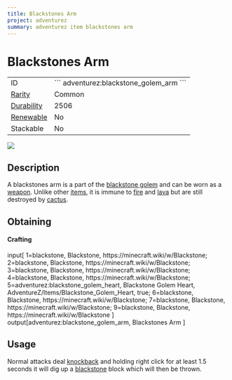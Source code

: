 ```yaml
---
title: Blackstones Arm
project: adventurez
summary: adventurez item blackstones arm
---
```

# Blackstones Arm
<div class="main_table">
<div class="left_main_table">
<table class="left_table">
    <tbody>
        <tr>
            <td class="first-column">ID</td>
            <td class="second-column">
            ```
            adventurez:blackstone_golem_arm
            ```
            </td>
        </tr>
        <tr id="linear-top">
            <td class="first-column"><a href="https://minecraft.wiki/w/Rarity" target="_blank">Rarity</a></td>
            <td class="second-column">Common</td>
        </tr>
        <tr id="linear-top">
            <td class="first-column"><a href="https://minecraft.wiki/w/Durability" target="_blank">Durability</a></td>
            <td class="second-column">2506</td>
        </tr>
        <tr id="linear-top">
            <td class="first-column"><a href="https://minecraft.wiki/w/Renewable_resource" target="_blank">Renewable</a></td>
            <td class="second-column">No</td>
        </tr>
        <tr id="linear-top">
            <td class="first-column">Stackable</td>
            <td class="second-column">No</td>
        </tr>
    </tbody>
</table>
</div>
    <img src="/wiki/assets/adventurez/items/blackstone_golem_arm.png" loading="lazy" class="right_img_table"/>
</div>

## Description
A blackstones arm is a part of the [blackstone golem](/wiki/mods/AdventureZ/Entities/Blackstone_Golem) and can be worn as a [weapon](https://minecraft.wiki/w/Weapon). Unlike other [items](https://minecraft.wiki/w/Item), it is immune to [fire](https://minecraft.wiki/w/Fire) and [lava](https://minecraft.wiki/w/Lava) but are still destroyed by [cactus](https://minecraft.wiki/w/Cactus).

## Obtaining
#### Crafting
<div id="crafting-table">
<div class="crafting-element" crafting-type="vanilla_crafting">
input[
    1=blackstone, Blackstone, https://minecraft.wiki/w/Blackstone; 
    2=blackstone, Blackstone, https://minecraft.wiki/w/Blackstone; 
    3=blackstone, Blackstone, https://minecraft.wiki/w/Blackstone; 
    4=blackstone, Blackstone, https://minecraft.wiki/w/Blackstone; 
    5=adventurez:blackstone_golem_heart, Blackstone Golem Heart, AdventureZ/Items/Blackstone_Golem_Heart, true; 
    6=blackstone, Blackstone, https://minecraft.wiki/w/Blackstone;  
    7=blackstone, Blackstone, https://minecraft.wiki/w/Blackstone; 
    9=blackstone, Blackstone, https://minecraft.wiki/w/Blackstone
]
output[adventurez:blackstone_golem_arm, Blackstones Arm ]
</div>
</div>

## Usage
Normal attacks deal [knockback](https://minecraft.wiki/w/Knockback) and holding right click for at least 1.5 seconds it will dig up a [blackstone](https://minecraft.wiki/w/Blackstone) block which will then be thrown.
